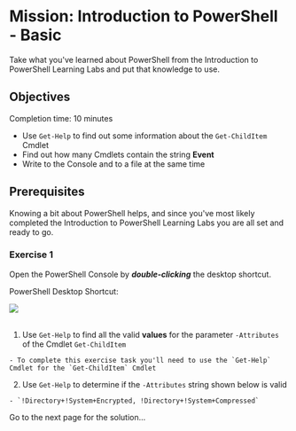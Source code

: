# Mission: Introduction to PowerShell - Basic

Take what you've learned about PowerShell from the Introduction to PowerShell Learning Labs and put that knowledge to use.

## Objectives

Completion time: 10 minutes

  - Use `Get-Help` to find out some information about the `Get-ChildItem` Cmdlet
  - Find out how many Cmdlets contain the string **Event**
  - Write to the Console and to a file at the same time

## Prerequisites

Knowing a bit about PowerShell helps, and since you've most likely completed the Introduction to PowerShell Learning Labs you are all set and ready to go.

### Exercise 1

Open the PowerShell Console by ***double-clicking*** the desktop shortcut.

PowerShell Desktop Shortcut:

<!--![](assets/images/image-01.jpg)<br/><br/>-->

![](/posts/files/dne-dcip-introduction-to-powershell-mission-01-v01/assets/images/image-01.jpg)<br/><br/>

  1. Use `Get-Help` to find all the valid **values** for the parameter `-Attributes` of the Cmdlet `Get-ChildItem`

    - To complete this exercise task you'll need to use the `Get-Help` Cmdlet for the `Get-ChildItem` Cmdlet

  2. Use `Get-Help` to determine if the `-Attributes` string shown below is valid

    - `!Directory+!System+Encrypted, !Directory+!System+Compressed`

Go to the next page for the solution...
